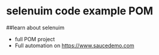 # selenuim code example POM
##learn about selenuim 
- full POM project
- Full automation on https://www.saucedemo.com

